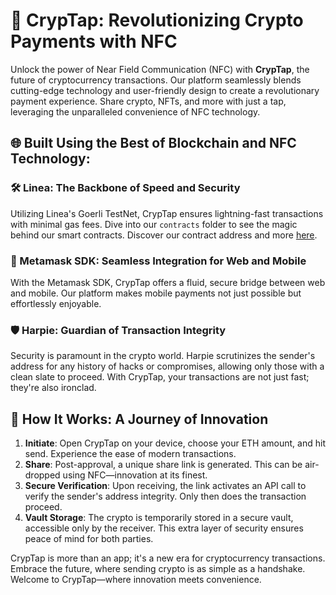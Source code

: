 # 🚀 CrypTap: Revolutionizing Crypto Payments with NFC 

Unlock the power of Near Field Communication (NFC) with **CrypTap**, the future of cryptocurrency transactions. Our platform seamlessly blends cutting-edge technology and user-friendly design to create a revolutionary payment experience. Share crypto, NFTs, and more with just a tap, leveraging the unparalleled convenience of NFC technology.

## 🌐 Built Using the Best of Blockchain and NFC Technology:

### 🛠 Linea: The Backbone of Speed and Security
Utilizing Linea's Goerli TestNet, CrypTap ensures lightning-fast transactions with minimal gas fees. Dive into our `contracts` folder to see the magic behind our smart contracts. Discover our contract address and more [here](https://goerli.lineascan.build/address/0x1D5EfDba4f8acFd6d9098b356879639526aD5e99).

### 🔐 Metamask SDK: Seamless Integration for Web and Mobile
With the Metamask SDK, CrypTap offers a fluid, secure bridge between web and mobile. Our platform makes mobile payments not just possible but effortlessly enjoyable.

### 🛡 Harpie: Guardian of Transaction Integrity
Security is paramount in the crypto world. Harpie scrutinizes the sender's address for any history of hacks or compromises, allowing only those with a clean slate to proceed. With CrypTap, your transactions are not just fast; they're also ironclad.

## 🚀 How It Works: A Journey of Innovation

1. **Initiate**: Open CrypTap on your device, choose your ETH amount, and hit send. Experience the ease of modern transactions.
2. **Share**: Post-approval, a unique share link is generated. This can be air-dropped using NFC—innovation at its finest.
3. **Secure Verification**: Upon receiving, the link activates an API call to verify the sender's address integrity. Only then does the transaction proceed.
4. **Vault Storage**: The crypto is temporarily stored in a secure vault, accessible only by the receiver. This extra layer of security ensures peace of mind for both parties.

CrypTap is more than an app; it's a new era for cryptocurrency transactions. Embrace the future, where sending crypto is as simple as a handshake. Welcome to CrypTap—where innovation meets convenience.

